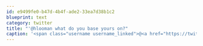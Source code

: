 ```yaml
---
id: e9499fe0-b47d-4b4f-ade2-33ea7d38b1c2
blueprint: text
category: twitter
title: "'@hlooman what do you base yours on?"
caption: '<span class="username username_linked">@<a href="https://twitter.com/hlooman" title="Hans™ ⚡">hlooman</a></span> what do you base yours on?'
---
```

